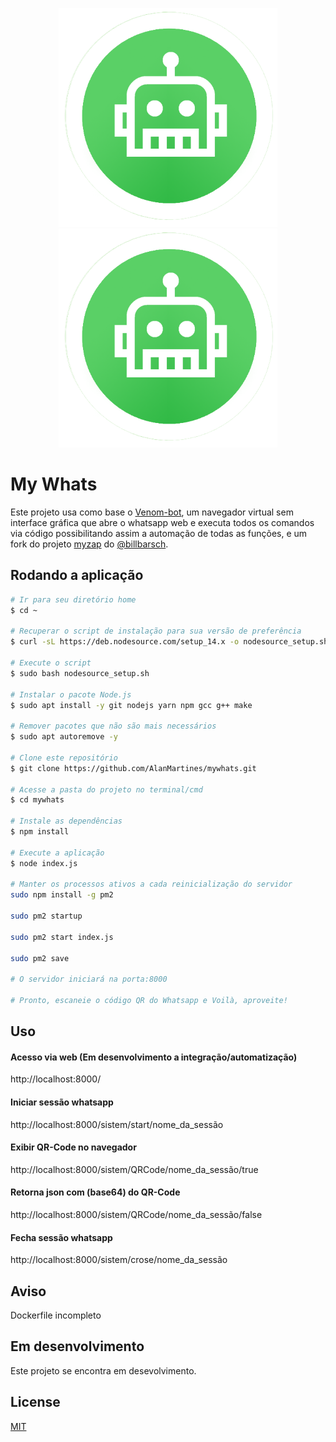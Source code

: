 
<p align="center">
  <img src="/public/images/whatsapp-bot.png" width="350" title="My Whats">
  <img src="/public/images/whatsapp-bot.png" width="350" alt="My Whats">
</p>

# My Whats
 Este projeto usa como base o [Venom-bot](https://github.com/orkestral/venom "Venom-bot"), um navegador virtual sem interface gráfica que abre o whatsapp web e executa todos os comandos via código possibilitando assim a automação de todas as funções, e um fork do projeto [myzap](https://github.com/billbarsch/myzap "myzap") do [@billbarsch](https://github.com/billbarsch "@billbarsch").

## Rodando a aplicação

```bash
# Ir para seu diretório home
$ cd ~

# Recuperar o script de instalação para sua versão de preferência
$ curl -sL https://deb.nodesource.com/setup_14.x -o nodesource_setup.sh

# Execute o script 
$ sudo bash nodesource_setup.sh

# Instalar o pacote Node.js
$ sudo apt install -y git nodejs yarn npm gcc g++ make

# Remover pacotes que não são mais necessários
$ sudo apt autoremove -y

# Clone este repositório
$ git clone https://github.com/AlanMartines/mywhats.git

# Acesse a pasta do projeto no terminal/cmd
$ cd mywhats

# Instale as dependências
$ npm install

# Execute a aplicação 
$ node index.js

# Manter os processos ativos a cada reinicialização do servidor
sudo npm install -g pm2

sudo pm2 startup

sudo pm2 start index.js

sudo pm2 save

# O servidor iniciará na porta:8000

# Pronto, escaneie o código QR do Whatsapp e Voilà, aproveite!
```
## Uso
#### Acesso via web (Em desenvolvimento a integração/automatização)
http://localhost:8000/

#### Iniciar sessão whatsapp
http://localhost:8000/sistem/start/nome_da_sessão

####  Exibir QR-Code no navegador
http://localhost:8000/sistem/QRCode/nome_da_sessão/true

####  Retorna json com (base64) do QR-Code 
http://localhost:8000/sistem/QRCode/nome_da_sessão/false

#### Fecha sessão whatsapp
http://localhost:8000/sistem/crose/nome_da_sessão

## Aviso
Dockerfile incompleto

## Em desenvolvimento
Este projeto se encontra em desevolvimento.

## License
[MIT](https://choosealicense.com/licenses/mit/)
